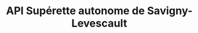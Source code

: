 ---
title: "API Supérette autonome de Savigny-Levescault"
url: /savigny-levescault/api-superette-autonome-de-savigny-levescault/
shop: commodité
---